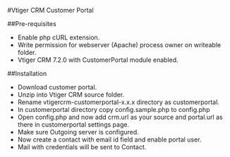 #Vtiger CRM Customer Portal

##Pre-requisites

* Enable php cURL extension.
* Write permission for webserver (Apache) process owner  on writeable folder.
* Vtiger CRM 7.2.0 with CustomerPortal module enabled.

##Installation

* Download customer portal.
* Unzip into Vtiger CRM source folder.
* Rename vtigercrm-customerportal-x.x.x directory as customerportal.
* In customerportal directory copy config.sample.php to config.php
* Open config.php and now add crm.url as your source and portal.url as there in customerportal settings page. 
* Make sure Outgoing server is configured.
* Now create a contact with email id field and enable portal user.
* Mail with credentials will be sent to Contact.

